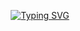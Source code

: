<p align="center">
 <a href="https://git.io/typing-svg"><img src="https://readme-typing-svg.demolab.com?font=Fira+Code&size=15&pause=1000&color=45F700FF&center=true&vCenter=true&random=false&width=435&lines=aHR0cHM6Ly9yNGY0ZGV2LmdpdGh1Yi5pby90ZXJtaW5oby8%3D" alt="Typing SVG" /></a>
</p>

